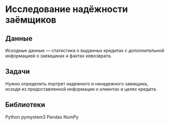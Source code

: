 # Исследование надёжности заёмщиков

## Данные
Исходные данные — статистика о выданных кредитах с дополнительной информацией о заемщиках и фактах невозврата.

## Задачи
Нужно определить портрет надежного и ненадежного заемщика, исходя из предоставленной информации о клиентах и целях кредита.

## Библиотеки
Python pymystem3 Pandas NumPy
